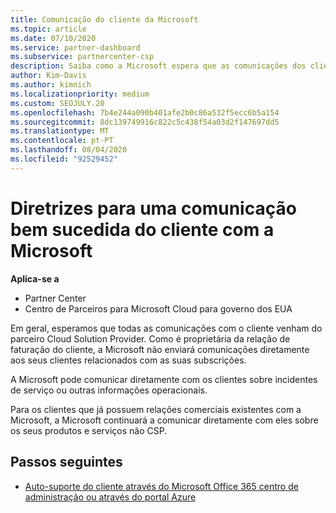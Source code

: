 ```yaml
---
title: Comunicação do cliente da Microsoft
ms.topic: article
ms.date: 07/10/2020
ms.service: partner-dashboard
ms.subservice: partnercenter-csp
description: Saiba como a Microsoft espera que as comunicações dos clientes ocorram entre clientes e parceiros no programa Cloud Solution Provider.
author: Kim-Davis
ms.author: kimnich
ms.localizationpriority: medium
ms.custom: SEOJULY.20
ms.openlocfilehash: 7b4e244a090b401afe2b0c86a532f5ecc6b5a154
ms.sourcegitcommit: 8dc139749916c822c5c438f54a03d2f147697dd5
ms.translationtype: MT
ms.contentlocale: pt-PT
ms.lasthandoff: 08/04/2020
ms.locfileid: "92529452"
---
```

# <a name="guidelines-for-successful-customer-communication-with-microsoft"></a>Diretrizes para uma comunicação bem sucedida do cliente com a Microsoft

**Aplica-se a**

-  Partner Center
-  Centro de Parceiros para Microsoft Cloud para governo dos EUA

Em geral, esperamos que todas as comunicações com o cliente venham do parceiro Cloud Solution Provider. Como é proprietária da relação de faturação do cliente, a Microsoft não enviará comunicações diretamente aos seus clientes relacionados com as suas subscrições.

A Microsoft pode comunicar diretamente com os clientes sobre incidentes de serviço ou outras informações operacionais.

Para os clientes que já possuem relações comerciais existentes com a Microsoft, a Microsoft continuará a comunicar diretamente com eles sobre os seus produtos e serviços não CSP.

## <a name="next-steps"></a>Passos seguintes

- [Auto-suporte do cliente através do Microsoft Office 365 centro de administração ou através do portal Azure](customer-self-support.md)